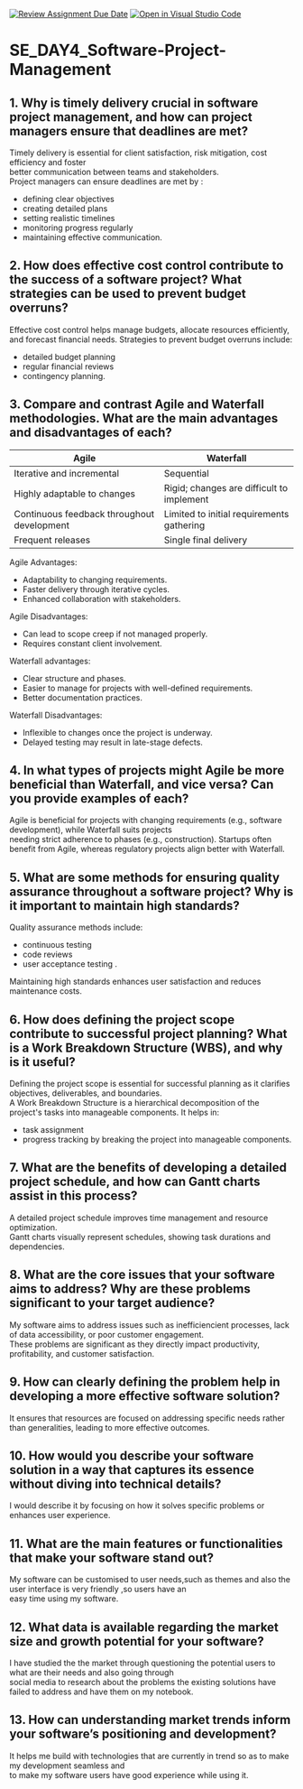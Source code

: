 [![Review Assignment Due Date](https://classroom.github.com/assets/deadline-readme-button-22041afd0340ce965d47ae6ef1cefeee28c7c493a6346c4f15d667ab976d596c.svg)](https://classroom.github.com/a/9pw6JKcu)
[![Open in Visual Studio Code](https://classroom.github.com/assets/open-in-vscode-2e0aaae1b6195c2367325f4f02e2d04e9abb55f0b24a779b69b11b9e10269abc.svg)](https://classroom.github.com/online_ide?assignment_repo_id=17060759&assignment_repo_type=AssignmentRepo)
# SE_DAY4_Software-Project-Management
## 1. Why is timely delivery crucial in software project management, and how can project managers ensure that deadlines are met?
Timely delivery is essential for client satisfaction, risk mitigation, cost efficiency and foster  
better communication between teams and stakeholders.  
Project managers can ensure deadlines are met by :
- defining clear objectives
- creating detailed plans
- setting realistic timelines
- monitoring progress regularly  
- maintaining effective communication.


## 2. How does effective cost control contribute to the success of a software project? What strategies can be used to prevent budget overruns?
Effective cost control helps manage budgets, allocate resources efficiently, and forecast financial needs.
Strategies to prevent budget overruns include:
- detailed budget planning
- regular financial reviews
- contingency planning.


## 3. Compare and contrast Agile and Waterfall methodologies. What are the main advantages and disadvantages of each?
| Agile | Waterfall |
|-------|-----------|
|Iterative and incremental | Sequential|
|Highly adaptable to changes |	Rigid; changes are difficult to implement|
|Continuous feedback throughout development |	Limited to initial requirements gathering|
|Frequent releases |	Single final delivery|

Agile Advantages:
- Adaptability to changing requirements.
- Faster delivery through iterative cycles.
- Enhanced collaboration with stakeholders.

Agile Disadvantages:
- Can lead to scope creep if not managed properly.
- Requires constant client involvement.

Waterfall advantages:
- Clear structure and phases.
- Easier to manage for projects with well-defined requirements.
- Better documentation practices.

Waterfall Disadvantages:
- Inflexible to changes once the project is underway.
- Delayed testing may result in late-stage defects.


## 4. In what types of projects might Agile be more beneficial than Waterfall, and vice versa? Can you provide examples of each?
Agile is beneficial for projects with changing requirements (e.g., software development), while Waterfall suits projects  
needing strict adherence to phases (e.g., construction). Startups often benefit from Agile, whereas regulatory projects align better with Waterfall.


## 5. What are some methods for ensuring quality assurance throughout a software project? Why is it important to maintain high standards?
Quality assurance methods include:
- continuous testing
- code reviews
- user acceptance testing .

Maintaining high standards enhances user satisfaction and reduces maintenance costs.


## 6. How does defining the project scope contribute to successful project planning? What is a Work Breakdown Structure (WBS), and why is it useful?
Defining the project scope is essential for successful planning as it clarifies objectives, deliverables, and boundaries.  
A Work Breakdown Structure  is a hierarchical decomposition of the project's tasks into manageable components. It helps in:
- task assignment
- progress tracking by breaking the project into manageable components.


## 7. What are the benefits of developing a detailed project schedule, and how can Gantt charts assist in this process?
A detailed project schedule improves time management and resource optimization.  
Gantt charts visually represent schedules, showing task durations and dependencies.


## 8. What are the core issues that your software aims to address? Why are these problems significant to your target audience?
My software aims to address issues such as inefficiencient processes, lack of data accessibility, or poor customer engagement.  
These problems are significant as they directly impact productivity, profitability, and customer satisfaction.


## 9. How can clearly defining the problem help in developing a more effective software solution?
It ensures that resources are focused on addressing specific needs  rather than generalities, leading to more effective outcomes.

## 10. How would you describe your software solution in a way that captures its essence without diving into technical details?
I would describe it by focusing on how it solves specific problems or enhances user experience.

## 11. What are the main features or functionalities that make your software stand out?
My software can be customised to user needs,such as themes and also the user interface is very friendly ,so users have an  
easy time using my software.

## 12. What data is available regarding the market size and growth potential for your software?
I have studied the the market through questioning the potential users to what are their needs and also going through  
social media to research about the problems  the existing solutions have failed to address and have them on my notebook.

## 13. How can understanding market trends inform your software’s positioning and development?
It helps me build with technologies that are currently in trend so as to make my development seamless and  
to make my software users have good experience while using it.
